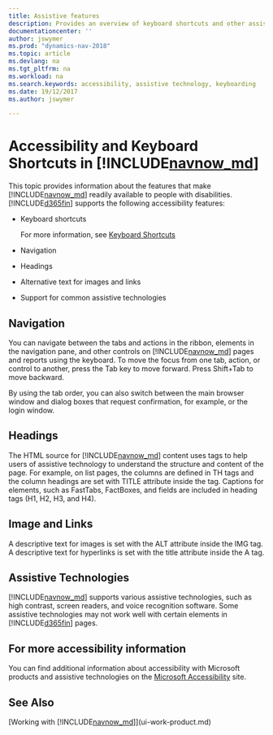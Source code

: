 ```yaml
---
title: Assistive features
description: Provides an overview of keyboard shortcuts and other assistive features.
documentationcenter: ''
author: jswymer
ms.prod: "dynamics-nav-2018"
ms.topic: article
ms.devlang: na
ms.tgt_pltfrm: na
ms.workload: na
ms.search.keywords: accessibility, assistive technology, keyboarding
ms.date: 19/12/2017
ms.author: jswymer

---
```

# Accessibility and Keyboard Shortcuts in [!INCLUDE[navnow_md](includes/navnow_md.md)]
This topic provides information about the features that make [!INCLUDE[navnow_md](includes/navnow_md.md)] readily available to people with disabilities. [!INCLUDE[d365fin](includes/d365fin_md.md)] supports the following accessibility features:  

-   Keyboard shortcuts

    For more information, see [Keyboard Shortcuts](keyboard-shortcuts-windows-client.md)

-   Navigation  

-   Headings  

-   Alternative text for images and links  

-   Support for common assistive technologies  

##  <a name="Navigation"></a> Navigation  
 You can navigate between the tabs and actions in the ribbon, elements in the navigation pane, and other controls on [!INCLUDE[navnow_md](includes/navnow_md.md)] pages and reports using the keyboard. To move the focus from one tab, action, or control to another, press the Tab key to move forward. Press Shift+Tab to move backward.  

 By using the tab order, you can also switch between the main browser window and dialog boxes that request confirmation, for example, or the login window.  

##  <a name="Headings"></a> Headings  
 The HTML source for [!INCLUDE[navnow_md](includes/navnow_md.md)] content uses tags to help users of assistive technology to understand the structure and content of the page. For example, on list pages, the columns are defined in TH tags and the column headings are set with TITLE attribute inside the tag. Captions for elements, such as FastTabs, FactBoxes, and fields are included in heading tags (H1, H2, H3, and H4).  

##  <a name="Images"></a> Image and Links  
 A descriptive text for images is set with the ALT attribute inside the IMG tag. A descriptive text for hyperlinks is set with the title attribute inside the A tag.  

##  <a name="AssistiveTech"></a> Assistive Technologies  
[!INCLUDE[navnow_md](includes/navnow_md.md)] supports various assistive technologies, such as high contrast, screen readers, and voice recognition software. Some assistive technologies may not work well with certain elements in [!INCLUDE[d365fin](includes/d365fin_md.md)] pages.  

## For more accessibility information  
You can find additional information about accessibility with Microsoft products and assistive technologies on the [Microsoft Accessibility](http://go.microsoft.com/fwlink/?LinkId=262160) site.

## See Also 
[Working with [!INCLUDE[navnow_md](includes/navnow_md.md)]](ui-work-product.md)  